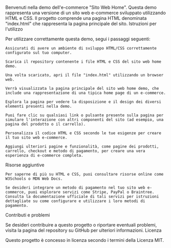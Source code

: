 
Benvenuti nella demo dell'e-commerce "Sito Web Home". Questa demo rappresenta una versione di un sito web e-commerce sviluppato utilizzando HTML e CSS. Il progetto comprende una pagina HTML denominata "index.html" che rappresenta la pagina principale del sito.
Istruzioni per l'utilizzo

Per utilizzare correttamente questa demo, segui i passaggi seguenti:

    Assicurati di avere un ambiente di sviluppo HTML/CSS correttamente configurato sul tuo computer.

    Scarica il repository contenente i file HTML e CSS del sito web home demo.

    Una volta scaricato, apri il file "index.html" utilizzando un browser web.

    Verrà visualizzata la pagina principale del sito web home demo, che include una rappresentazione di una tipica home page di un e-commerce.

    Esplora la pagina per vedere la disposizione e il design dei diversi elementi presenti nella demo.

    Puoi fare clic su qualsiasi link o pulsante presente sulla pagina per simulare l'interazione con altri componenti del sito (ad esempio, una pagina del prodotto o il carrello).

    Personalizza il codice HTML e CSS secondo le tue esigenze per creare il tuo sito web e-commerce.

    Aggiungi ulteriori pagine e funzionalità, come pagine dei prodotti, carrello, checkout e metodo di pagamento, per creare una vera esperienza di e-commerce completa.

Risorse aggiuntive

    Per saperne di più su HTML e CSS, puoi consultare risorse online come W3Schools o MDN Web Docs.

    Se desideri integrare un metodo di pagamento nel tuo sito web e-commerce, puoi esplorare servizi come Stripe, PayPal o Braintree. Consulta la documentazione ufficiale di tali servizi per istruzioni dettagliate su come configurare e utilizzare i loro metodi di pagamento.

Contributi e problemi

Se desideri contribuire a questo progetto o riportare eventuali problemi, visita la pagina del repository su GitHub per ulteriori informazioni.
Licenza

Questo progetto è concesso in licenza secondo i termini della Licenza MIT.
